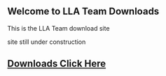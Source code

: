 ## Welcome to LLA Team  Downloads

This is the LLA Team download site

site still under construction

## [Downloads Click Here](downloads)
